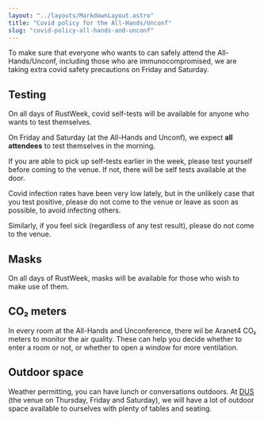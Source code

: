 ```yaml
---
layout: "../layouts/MarkdownLayout.astro"
title: "Covid policy for the All-Hands/Unconf"
slug: "covid-policy-all-hands-and-unconf"
---
```


To make sure that everyone who wants to can safely attend the All-Hands/Unconf,
including those who are immunocompromised,
we are taking extra covid safety precautions on Friday and Saturday.

## Testing

On all days of RustWeek, covid self-tests will be available for anyone who wants to test themselves.

On Friday and Saturday (at the All-Hands and Unconf), we expect <b>all attendees</b> to test themselves in the morning.

If you are able to pick up self-tests earlier in the week, please test yourself before coming to the venue.
If not, there will be self tests available at the door.

Covid infection rates have been very low lately, but in the unlikely case that you test positive,
please do not come to the venue or leave as soon as possible, to avoid infecting others.

Similarly, if you feel sick (regardless of any test result), please do not come to the venue.

## Masks

On all days of RustWeek, masks will be available for those who wish to make use of them.

## CO₂ meters

In every room at the All-Hands and Unconference, there wil be Aranet4 CO₂ meters to monitor the air quality.
These can help you decide whether to enter a room or not, or whether to open a window for more ventilation.

## Outdoor space

Weather permitting, you can have lunch or conversations outdoors.
At <a href="/dus">DUS</a> (the venue on Thursday, Friday and Saturday),
we will have a lot of outdoor space available to ourselves with plenty of tables and seating.
